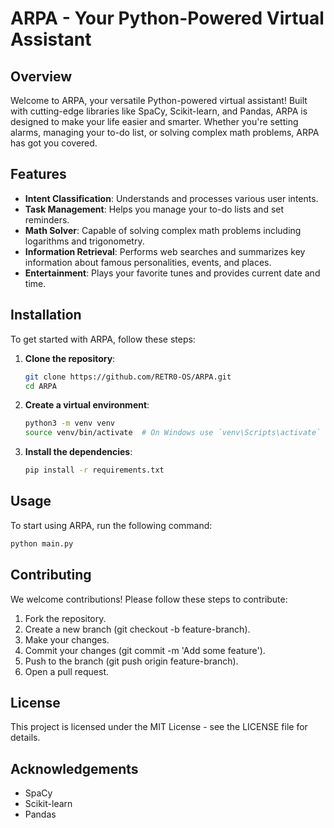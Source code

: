 # ARPA - Your Python-Powered Virtual Assistant

## Overview

Welcome to ARPA, your versatile Python-powered virtual assistant! Built with cutting-edge libraries like SpaCy, Scikit-learn, and Pandas, ARPA is designed to make your life easier and smarter. Whether you're setting alarms, managing your to-do list, or solving complex math problems, ARPA has got you covered.

## Features

- **Intent Classification**: Understands and processes various user intents.
- **Task Management**: Helps you manage your to-do lists and set reminders.
- **Math Solver**: Capable of solving complex math problems including logarithms and trigonometry.
- **Information Retrieval**: Performs web searches and summarizes key information about famous personalities, events, and places.
- **Entertainment**: Plays your favorite tunes and provides current date and time.

## Installation

To get started with ARPA, follow these steps:

1. **Clone the repository**:
    ```bash
    git clone https://github.com/RETR0-OS/ARPA.git
    cd ARPA
    ```

2. **Create a virtual environment**:
    ```bash
    python3 -m venv venv
    source venv/bin/activate  # On Windows use `venv\Scripts\activate`
    ```

3. **Install the dependencies**:
    ```bash
    pip install -r requirements.txt
    ```

## Usage

To start using ARPA, run the following command:

```bash
python main.py
```

## Contributing
We welcome contributions! Please follow these steps to contribute:

1. Fork the repository.
2. Create a new branch (git checkout -b feature-branch).
3. Make your changes.
4. Commit your changes (git commit -m 'Add some feature').
5. Push to the branch (git push origin feature-branch).
6. Open a pull request.

## License
This project is licensed under the MIT License - see the LICENSE file for details.

## Acknowledgements
- SpaCy
- Scikit-learn
- Pandas
